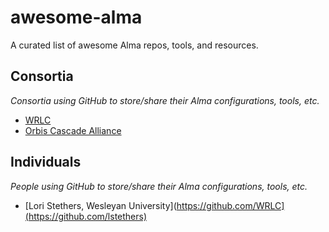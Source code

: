 # awesome-alma
A curated list of awesome Alma repos, tools, and resources.

## Consortia
*Consortia using GitHub to store/share their Alma configurations, tools, etc.*

* [WRLC](https://github.com/WRLC)
* [Orbis Cascade Alliance](https://github.com/Orbis-Cascade-Alliance)

## Individuals
*People using GitHub to store/share their Alma configurations, tools, etc.*

* [Lori Stethers, Wesleyan University](https://github.com/WRLC](https://github.com/lstethers)
